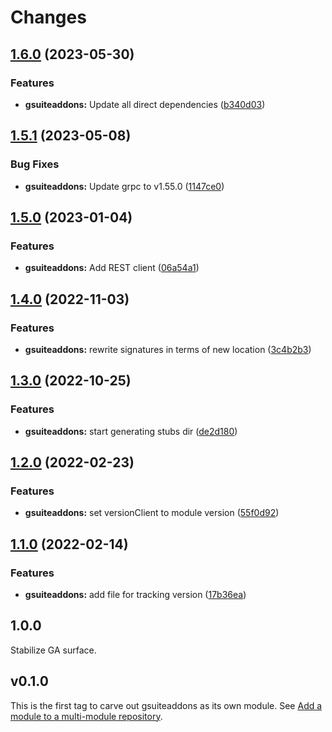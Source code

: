 # Changes

## [1.6.0](https://github.com/googleapis/google-cloud-go/compare/gsuiteaddons/v1.5.1...gsuiteaddons/v1.6.0) (2023-05-30)


### Features

* **gsuiteaddons:** Update all direct dependencies ([b340d03](https://github.com/googleapis/google-cloud-go/commit/b340d030f2b52a4ce48846ce63984b28583abde6))

## [1.5.1](https://github.com/googleapis/google-cloud-go/compare/gsuiteaddons/v1.5.0...gsuiteaddons/v1.5.1) (2023-05-08)


### Bug Fixes

* **gsuiteaddons:** Update grpc to v1.55.0 ([1147ce0](https://github.com/googleapis/google-cloud-go/commit/1147ce02a990276ca4f8ab7a1ab65c14da4450ef))

## [1.5.0](https://github.com/googleapis/google-cloud-go/compare/gsuiteaddons/v1.4.0...gsuiteaddons/v1.5.0) (2023-01-04)


### Features

* **gsuiteaddons:** Add REST client ([06a54a1](https://github.com/googleapis/google-cloud-go/commit/06a54a16a5866cce966547c51e203b9e09a25bc0))

## [1.4.0](https://github.com/googleapis/google-cloud-go/compare/gsuiteaddons/v1.3.0...gsuiteaddons/v1.4.0) (2022-11-03)


### Features

* **gsuiteaddons:** rewrite signatures in terms of new location ([3c4b2b3](https://github.com/googleapis/google-cloud-go/commit/3c4b2b34565795537aac1661e6af2442437e34ad))

## [1.3.0](https://github.com/googleapis/google-cloud-go/compare/gsuiteaddons/v1.2.0...gsuiteaddons/v1.3.0) (2022-10-25)


### Features

* **gsuiteaddons:** start generating stubs dir ([de2d180](https://github.com/googleapis/google-cloud-go/commit/de2d18066dc613b72f6f8db93ca60146dabcfdcc))

## [1.2.0](https://github.com/googleapis/google-cloud-go/compare/gsuiteaddons/v1.1.0...gsuiteaddons/v1.2.0) (2022-02-23)


### Features

* **gsuiteaddons:** set versionClient to module version ([55f0d92](https://github.com/googleapis/google-cloud-go/commit/55f0d92bf112f14b024b4ab0076c9875a17423c9))

## [1.1.0](https://github.com/googleapis/google-cloud-go/compare/gsuiteaddons/v1.0.0...gsuiteaddons/v1.1.0) (2022-02-14)


### Features

* **gsuiteaddons:** add file for tracking version ([17b36ea](https://github.com/googleapis/google-cloud-go/commit/17b36ead42a96b1a01105122074e65164357519e))

## 1.0.0

Stabilize GA surface.

## v0.1.0

This is the first tag to carve out gsuiteaddons as its own module. See
[Add a module to a multi-module repository](https://github.com/golang/go/wiki/Modules#is-it-possible-to-add-a-module-to-a-multi-module-repository).
